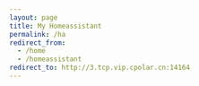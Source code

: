 ```yaml
---
layout: page
title: My Homeassistant
permalink: /ha
redirect_from:
  - /home
  - /homeassistant
redirect_to: http://3.tcp.vip.cpolar.cn:14164
---
```

